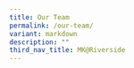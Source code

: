 ```yaml
---
title: Our Team
permalink: /our-team/
variant: markdown
description: ""
third_nav_title: MK@Riverside
---
```

<p></p>